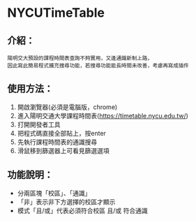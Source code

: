 # NYCUTimeTable

## 介紹：
    陽明交大預設的課程時間表查詢不夠實用，又逢通識新制上路，    
    因此寫此簡易程式擴充搜尋功能，若搜尋功能能長時間未改善，考慮再寫成插件    

## 使用方法：
1. 開啟瀏覽器(必須是電腦版，chrome)
2. 進入陽明交通大學課程時間表(<https://timetable.nycu.edu.tw/>)
3. 打開開發者工具
4. 把程式碼直接全部貼上，按enter
5. 先執行課程時間表的通識搜尋
6. 滑鼠移到篩選器上可看見篩選選項


## 功能說明：
*  分兩區塊「校區」、「通識」
*  「非」表示非下方選擇的校區才顯示
*  模式「且/或」代表必須符合校區 且/或 符合通識
